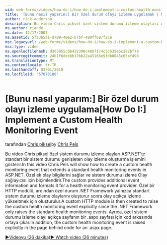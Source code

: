 ```yaml
---
uid: web-forms/videos/how-do-i/how-do-i-implement-a-custom-health-monitoring-event
title: '[Bunu nasıl yaparım:] Bir özel durum olayı izleme uygulamak | Microsoft Docs'
author: rick-anderson
description: Bu video Chris piksel özel sistem durumu izleme olayları ASP.NET'te standart bir sistem durumu genişleten olay izleme oluşturma işlemini gösterir. Özel pro...
ms.author: riande
ms.date: 12/17/2007
ms.assetid: 5fa365a1-d709-40e2-b7bf-489ff687f2ce
msc.legacyurl: /web-forms/videos/how-do-i/how-do-i-implement-a-custom-health-monitoring-event
msc.type: video
ms.openlocfilehash: d3d5955cbb432390c48b7174c3cb35e6c282bf79
ms.sourcegitcommit: 24b1f6decbb17bb22a45166e5fdb0845c65af498
ms.translationtype: MT
ms.contentlocale: tr-TR
ms.lasthandoff: 03/01/2019
ms.locfileid: "57078180"
---
```

<a name="how-do-i-implement-a-custom-health-monitoring-event"></a><span data-ttu-id="20afd-104">[Bunu nasıl yaparım:] Bir özel durum olayı izleme uygulama</span><span class="sxs-lookup"><span data-stu-id="20afd-104">[How Do I:] Implement a Custom Health Monitoring Event</span></span>
====================
<span data-ttu-id="20afd-105">tarafından [Chris piksel](https://twitter.com/chrispels)</span><span class="sxs-lookup"><span data-stu-id="20afd-105">by [Chris Pels](https://twitter.com/chrispels)</span></span>

<span data-ttu-id="20afd-106">Bu video Chris piksel özel sistem durumu izleme olayları ASP.NET'te standart bir sistem durumu genişleten olay izleme oluşturma işlemini gösterir.</span><span class="sxs-lookup"><span data-stu-id="20afd-106">In this video Chris Pels will show how to create a custom health monitoring event that extends a standard health monitoring events in ASP.NET.</span></span> <span data-ttu-id="20afd-107">Özel ek olay bilgilerini sağlar ve sistem durumu izleme Olay sağlayıcısı için biçimlendirir.</span><span class="sxs-lookup"><span data-stu-id="20afd-107">The custom provides additional event information and formats it for a health monitoring event provider.</span></span> <span data-ttu-id="20afd-108">Özel bir HTTP modülü, ardından özel durum .NET Framework yalnızca standart sistem durumu izleme olaylarını oluşturur sonra olay açıkça izleme yükseltmek için oluşturulur.</span><span class="sxs-lookup"><span data-stu-id="20afd-108">A custom HTTP module is then created to raise the custom health monitoring event explicitly since the .NET Framework only raises the standard health monitoring events.</span></span> <span data-ttu-id="20afd-109">Ayrıca, özel sistem durumu izleme olayı açıkça sayfanın bir .aspx sayfası için kod arkasında ortaya çıkar.</span><span class="sxs-lookup"><span data-stu-id="20afd-109">In addition, the custom health monitoring event is raised explicitly in the page behind code for an .aspx page.</span></span>

[<span data-ttu-id="20afd-110">&#9654;Videoyu (26 dakika)</span><span class="sxs-lookup"><span data-stu-id="20afd-110">&#9654; Watch video (26 minutes)</span></span>](https://channel9.msdn.com/Blogs/ASP-NET-Site-Videos/how-do-i-implement-a-custom-health-monitoring-event)
